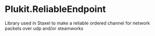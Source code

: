 # Plukit.ReliableEndpoint
Library used in Staxel to make a reliable ordered channel for network packets over udp and/or steamworks
